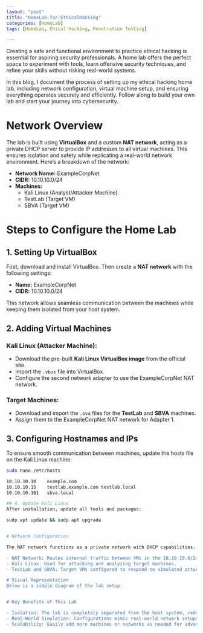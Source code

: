 ```yaml
---
layout: "post"
title: "HomeLab-for-EthicalHacking"
categories: [HomeLab]
tags: [HomeLab, Ehical Hacking, Penetration Testing]

---
```


Creating a safe and functional environment to practice ethical hacking is essential for aspiring security professionals. A home lab offers the perfect space to experiment with tools, learn offensive security techniques, and refine your skills without risking real-world systems.

In this blog, I document the process of setting up my ethical hacking home lab, including network configuration, virtual machine setup, and ensuring everything operates securely and efficiently. Follow along to build your own lab and start your journey into cybersecurity.

# Network Overview

The lab is built using **VirtualBox** and a custom **NAT network**, acting as a private DHCP server to provide IP addresses to all virtual machines. This ensures isolation and safety while replicating a real-world network environment. Here’s a breakdown of the network:

- **Network Name:** ExampleCorpNet
- **CIDR:** 10.10.10.0/24
- **Machines:** 
  - Kali Linux (Analyst/Attacker Machine)
  - TestLab (Target VM)
  - SBVA (Target VM)

# Steps to Configure the Home Lab

## 1. Setting Up VirtualBox
First, download and install VirtualBox. Then create a **NAT network** with the following settings:
- **Name:** ExampleCorpNet
- **CIDR:** 10.10.10.0/24

This network allows seamless communication between the machines while keeping them isolated from your host system.

## 2. Adding Virtual Machines
### **Kali Linux (Attacker Machine):**
- Download the pre-built **Kali Linux VirtualBox image** from the official site.
- Import the `.vbox` file into VirtualBox.
- Configure the second network adapter to use the ExampleCorpNet NAT network.

### **Target Machines:**
- Download and import the `.ova` files for the **TestLab** and **SBVA** machines.
- Assign them to the ExampleCorpNet NAT network for Adapter 1.

## 3. Configuring Hostnames and IPs
To ensure smooth communication between machines, update the hosts file on the Kali Linux machine:
```bash
sudo nano /etc/hosts

10.10.10.10    example.com
10.10.10.15    testlab.example.com testlab.local
10.10.10.101   sbva.local

## 4. Update kali Linux
After installation, update all tools and packages:

sudp apt update && sudp apt upgrade


# Network Configuration

The NAT network functions as a private network with DHCP capabilities. It assigns IP addresses dynamically, ensuring connectivity between the attacker machine and targets. Here's a simplified flow:

- NAT Network: Routes internal traffic between VMs in the 10.10.10.0/24 subnet.
- Kali Linux: Used for attacking and analyzing target machines.
- TestLab and SBVA: Target VMs configured to respond to simulated attacks.

# Visual Representation
Below is a simple diagram of the lab setup:


# Key Benefits of This Lab

- Isolation: The lab is completely separated from the host system, reducing risk.
- Real-World Simulation: Configurations mimic real-world network setups, providing a practical learning environment.
- Scalability: Easily add more machines or networks as needed for advanced scenarios.


